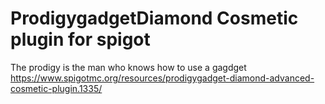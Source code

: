 # ProdigygadgetDiamond Cosmetic plugin for spigot
The prodigy is the man who knows how to use a gagdget
https://www.spigotmc.org/resources/prodigygadget-diamond-advanced-cosmetic-plugin.1335/
